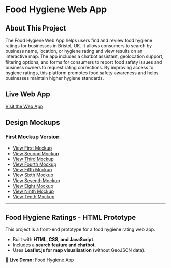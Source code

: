 # Food Hygiene Web App 


## About This Project  

The Food Hygiene Web App helps users find and review food hygiene ratings for businesses in Bristol, UK.  It allows consumers to search by business name, location, or hygiene rating and view results on an interactive map.  The app includes a chatbot assistant, geolocation support, filtering options, and forms for consumers to report food safety issues and business owners to request rating corrections. By improving access to hygiene ratings, this platform promotes food safety awareness and helps businesses maintain higher hygiene standards. 

## Live Web App  
[Visit the Web App](https://hafsa157.github.io/FoodHygieneApp/src/index.html/list.html)

## Design Mockups

### First Mockup Version

- [View First Mockup](https://hafsa157.github.io/FoodHygieneApp/mockups/first-mockup/index.html)  
- [View Second Mockup](https://hafsa157.github.io/FoodHygieneApp/mockups/second-mockup/index.html)  
- [View Third Mockup](https://hafsa157.github.io/FoodHygieneApp/mockups/third-mockup/index.html)  
- [View Fourth Mockup](https://hafsa157.github.io/FoodHygieneApp/mockups/fourth-mockup/index.html)  
- [View Fifth Mockup](https://hafsa157.github.io/FoodHygieneApp/mockups/fifth-mockup/index.html)  
- [View Sixth Mockup](https://hafsa157.github.io/FoodHygieneApp/mockups/sixth-mockup/index.html)  
- [View Seventh Mockup](https://hafsa157.github.io/FoodHygieneApp/mockups/seventh-mockup/index.html)  
- [View Eight Mockup](https://hafsa157.github.io/FoodHygieneApp/mockups/eight-mockup/index.html)  
- [View Ninth Mockup](https://hafsa157.github.io/FoodHygieneApp/mockups/ninth-mockup/index.html)
- [View Tenth Mockup](https://hafsa157.github.io/FoodHygieneApp/mockups/tenth-mockup/index.html)  

---

## Food Hygiene Ratings - HTML Prototype

This project is a front-end prototype for a food hygiene rating web app.  
- Built with **HTML, CSS, and JavaScript**.  
- Includes a **search feature and chatbot**.  
- Uses **Leaflet.js for map visualisation** (without GeoJSON data).  

🔗 **Live Demo:** [Food Hygiene App](https://hafsa157.github.io/FoodHygieneApp/html-prototype/index.html)  


